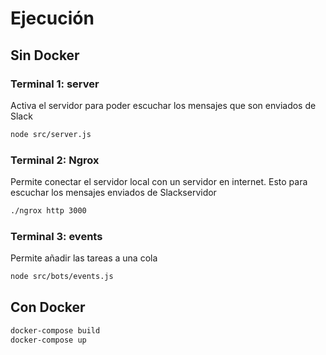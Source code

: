 # Ejecución

## Sin Docker

### Terminal 1: server
Activa el servidor para poder escuchar los mensajes que son enviados de Slack
~~~bash
node src/server.js
~~~

### Terminal 2: Ngrox
Permite conectar el servidor local con un servidor en internet. Esto para escuchar los mensajes enviados de Slackservidor
~~~bash
./ngrox http 3000
~~~

### Terminal 3: events
Permite añadir las tareas a una cola
~~~bash
node src/bots/events.js
~~~

## Con Docker

~~~bash
docker-compose build
docker-compose up
~~~
